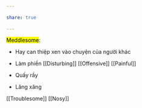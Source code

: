 ---  
share: true  
---  
<mark class="hltr-orange-peel">Meddlesome</mark>:  
- Hay can thiệp xen vào chuyện của người khác   
- Làm phiền [[Disturbing]] [[Offensive]] [[Painful]]  
- Quấy rầy  
- Lăng xăng  
[[Troublesome]] [[Nosy]]